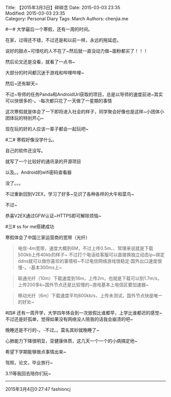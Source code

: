 Title: 【2015年3月3日】碎碎念
Date: 2015-03-03 23:35  
Modified: 2015-03-03 23:35  
Category: Personal Diary
Tags: March
Authors: chenjia.me

#一#
大学最后一个寒假，还有一周的时间。

在家，过得还不错，不过还是和以前一样，永远的拖延症。

说好的甜点~可惜吃的人不在了~然后就一直没动力做~面粉都买了！！！

然后论文还是没看，就看了一点书~

大部分的时间都沉迷于游戏和哔哩哔哩~

然后~还有聊天~

不过~导师的任务Panda和AndroidUrl获取的项目，总是以导师的速度前进~其实可以快很多的-。-每次都只花了一天做了一星期的事情

这次寒假就是体会了一下即将进入社会的样子，同学聚会好像也是这样~小团体小团体玩的特别开心~

现在玩的好的人应该一辈子都会一起玩吧~

#二#
寒假好像没学什么。

自己的软件还没写。

就写了一个比较好的通讯录的开源项目

以及。。Android的wifi密码查看器

没了。。。

不过重新回到V2EX，学习了好多~见识了各种各样的大牛和菜鸟~

不过~

恭喜V2EX通过GFW认证~HTTPS即可解除烦恼~

#三#
ss for me搭建成功

寒假体会了中国三家运营商的宽带（光纤）

>电信-4m宽带，速度大概到6M，不过上传0.5m、、常理来说就是下载500kb上传40kb的样子~
不过打个电话给客服可以直接换独立动态ip~绑定ddns就可以做你喜欢的事情啦~不过电信网络游戏很稳定·国外出口速度很慢-。-基本300ms上~

>联通光纤（10m）下载速度到16m，上传2m，也就是下载可以到1.7m/s，上传200多k~国外节点还是比较慢的~游戏基本上电信区要加速器~

>移动光纤（6m）下载速度平均800kb/s，上传未测试，国外节点快是唯一的好处~


#四#
还有一周开学，大学四年体会到一次放假比谁都早，上学比谁都迟的感觉~
不过还是好孤单，觉得如果没有网络没人陪我的话我会崩溃的吧~

晚睡还是不行的-。-不过。。莫名其妙就晚睡了~

心肺能力下降很明显，亚健康体质，这几天一个一个的小病搞定他~

希望下学期能够做点事情出来~

驾照，论文，毕业旅行~

3.11等我回去陪你们玩~

----------

2015年3月4日0:27:47 fashioncj